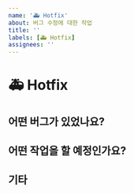 ```yaml
---
name: '🚑 Hotfix'
about: 버그 수정에 대한 작업
title: ''
labels: [🚑 Hotfix]
assignees: ''
---
```


# 🚑 Hotfix

## 어떤 버그가 있었나요?

## 어떤 작업을 할 예정인가요?

## 기타
